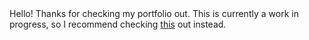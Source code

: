 <html>
  <head>
    <meta charset="utf-8">
  </head>
  <body>
    Hello! Thanks for checking my portfolio out. This is currently a work in progress, so I recommend checking <a href=https://scratch.mit.edu/discuss/topic/583417/?page=1>this</a> out instead.
  
  </body>
</html>
